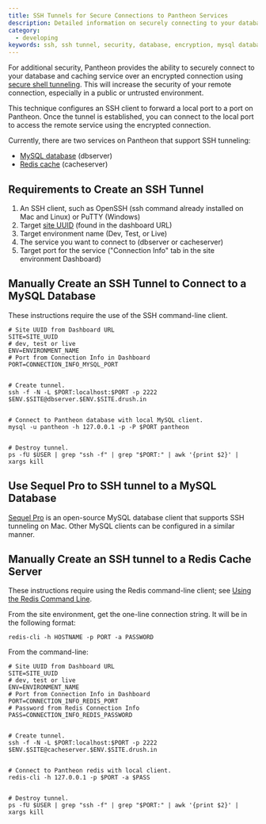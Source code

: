 ```yaml
---
title: SSH Tunnels for Secure Connections to Pantheon Services
description: Detailed information on securely connecting to your database and caching service using SSH tunnels.
category:
  - developing
keywords: ssh, ssh tunnel, security, database, encryption, mysql database, redis cache server
---
```

For additional security, Pantheon provides the ability to securely connect to your database and caching service over an encrypted connection using  [secure shell tunneling](http://en.wikipedia.org/wiki/Tunneling_protocol#Secure_shell_tunneling). This will increase the security of your remote connection, especially in a public or untrusted environment.  

This technique configures an SSH client to forward a local port to a port on Pantheon. Once the tunnel is established, you can connect to the local port to access the remote service using the encrypted connection.  

Currently, there are two services on Pantheon that support SSH tunneling:

- [MySQL database](/docs/articles/local/accessing-mysql-databases/) (dbserver)
- [Redis cache](/docs/articles/sites/redis-as-a-caching-backend/) (cacheserver)

## Requirements to Create an SSH Tunnel

1. An SSH client, such as OpenSSH (ssh command already installed on Mac and Linux) or PuTTY (Windows)
2. Target [site UUID](/docs/articles/sites#site-uuid) (found in the dashboard URL)
3. Target environment name (Dev, Test, or Live)
4. The service you want to connect to (dbserver or cacheserver)
5. Target port for the service ("Connection Info" tab in the site environment Dashboard)

## Manually Create an SSH Tunnel to Connect to a MySQL Database

These instructions require the use of the SSH command-line client.

    # Site UUID from Dashboard URL
    SITE=SITE_UUID
    # dev, test or live
    ENV=ENVIRONMENT_NAME
    # Port from Connection Info in Dashboard
    PORT=CONNECTION_INFO_MYSQL_PORT


    # Create tunnel.
    ssh -f -N -L $PORT:localhost:$PORT -p 2222 $ENV.$SITE@dbserver.$ENV.$SITE.drush.in


    # Connect to Pantheon database with local MySQL client.
    mysql -u pantheon -h 127.0.0.1 -p -P $PORT pantheon


    # Destroy tunnel.
    ps -fU $USER | grep "ssh -f" | grep "$PORT:" | awk '{print $2}' | xargs kill

## Use Sequel Pro to SSH tunnel to a MySQL Database

[Sequel Pro](http://www.sequelpro.com/) is an open-source MySQL database client that supports SSH tunneling on Mac. Other MySQL clients can be configured in a similar manner.  

## Manually Create an SSH tunnel to a Redis Cache Server

These instructions require using the Redis command-line client; see [Using the Redis Command Line](/docs/articles/sites/redis-as-a-caching-backend/#using-the-redis-command-line-client).  

From the site environment, get the one-line connection string. It will be in the following format:

    redis-cli -h HOSTNAME -p PORT -a PASSWORD

From the command-line:

    # Site UUID from Dashboard URL
    SITE=SITE_UUID
    # dev, test or live
    ENV=ENVIRONMENT_NAME
    # Port from Connection Info in Dashboard
    PORT=CONNECTION_INFO_REDIS_PORT
    # Password from Redis Connection Info
    PASS=CONNECTION_INFO_REDIS_PASSWORD


    # Create tunnel.
    ssh -f -N -L $PORT:localhost:$PORT -p 2222 $ENV.$SITE@cacheserver.$ENV.$SITE.drush.in


    # Connect to Pantheon redis with local client.
    redis-cli -h 127.0.0.1 -p $PORT -a $PASS


    # Destroy tunnel.
    ps -fU $USER | grep "ssh -f" | grep "$PORT:" | awk '{print $2}' | xargs kill
